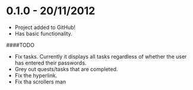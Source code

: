 # 0.1.0 - 20/11/2012
* Project added to GitHub!
* Has basic functionality.

####TODO

* Fix tasks. Currently it displays all tasks regardless of whether the user has entered their passwords.
* Grey out quests/tasks that are completed.
* Fix the hyperlink.
* Fix tha scrollers man